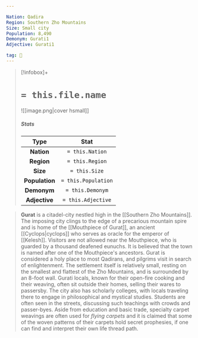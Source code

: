 ```yaml
---

Nation: Qadira
Region: Southern Zho Mountains
Size: Small city
Population: 8,490
Demonym: Gurati1
Adjective: Gurati1

tag: 🌃
---
```


> [!infobox]+
> #  `= this.file.name`
> ![[image.png|cover hsmall]]
> ##### Stats
> Type | Stat |
> :---:|:---:|
> **Nation** | `= this.Nation` |
> **Region** | `= this.Region` |
> **Size** | `= this.Size` |
> **Population** | `= this.Population` |
> **Demonym** | `= this.Demonym` |
> **Adjective** | `= this.Adjective` |



> **Gurat** is a citadel-city nestled high in the [[Southern Zho Mountains]]. The imposing city clings to the edge of a precarious mountain spire and is home of the [[Mouthpiece of Gurat]], an ancient [[Cyclops|cyclops]] who serves as oracle for the emperor of [[Kelesh]]. Visitors are not allowed near the Mouthpiece, who is guarded by a thousand deafened eunuchs. It is believed that the town is named after one of the Mouthpiece's ancestors.
> Gurat is considered a holy place to most Qadirans, and pilgrims visit in search of enlightenment. The settlement itself is relatively small, resting on the smallest and flattest of the Zho Mountains, and is surrounded by an 8-foot wall. Gurati locals, known for their open-fire cooking and their weaving, often sit outside their homes, selling their wares to passersby.
> The city also has scholarly colleges, with locals traveling there to engage in philosophical and mystical studies. Students are often seen in the streets, discussing such teachings with crowds and passer-byes. Aside from education and basic trade, specialty carpet weavings are often used for *flying carpets* and it is claimed that some of the woven patterns of their carpets hold secret prophesies, if one can find and interpret their own life thread path.








